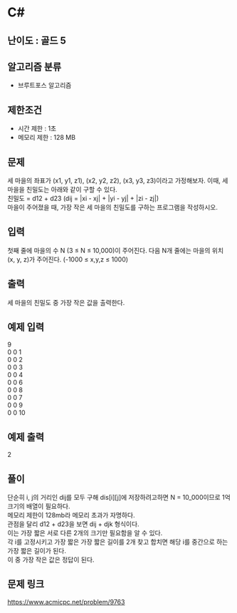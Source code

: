 # C#

## 난이도 : 골드 5

## 알고리즘 분류
  - 브루트포스 알고리즘

## 제한조건
  - 시간 제한 : 1초
  - 메모리 제한 : 128 MB

## 문제
세 마을의 좌표가 (x1, y1, z1), (x2, y2, z2), (x3, y3, z3)이라고 가정해보자. 이때, 세 마을을 친밀도는 아래와 같이 구할 수 있다.<br/>
친밀도 = d12 + d23 (dij = |xi - xj| + |yi - yj| + |zi - zj|)<br/>
마을이 주어졌을 때, 가장 작은 세 마을의 친밀도를 구하는 프로그램을 작성하시오.<br/>

## 입력
첫째 줄에 마을의 수 N (3 ≤ N ≤ 10,000)이 주어진다. 다음 N개 줄에는 마을의 위치 (x, y, z)가 주어진다. (-1000 ≤ x,y,z ≤ 1000)<br/>

## 출력
세 마을의 친밀도 중 가장 작은 값을 출력한다.<br/>

## 예제 입력
9<br/>
0 0 1<br/>
0 0 2<br/>
0 0 3<br/>
0 0 4<br/>
0 0 6<br/>
0 0 8<br/>
0 0 7<br/>
0 0 9<br/>
0 0 10<br/>

## 예제 출력
2<br/>

## 풀이
단순히 i, j의 거리인 dij를 모두 구해 dis[i][j]에 저장하려고하면 N = 10_000이므로 1억 크기의 배열이 필요하다.<br/>
메모리 제한이 128mb라 메모리 초과가 자명하다.<br/>
관점을 달리 d12 + d23을 보면 dij + djk 형식이다.<br/>
이는 가장 짧은 서로 다른 2개의 크기만 필요함을 알 수 있다.<br/>
각 i를 고정시키고 가장 짧은 가장 짧은 길이를 2개 찾고 합치면 해당 i를 중간으로 하는 가장 짧은 길이가 된다.<br/>
이 중 가장 작은 값은 정답이 된다.<br/>


## 문제 링크
https://www.acmicpc.net/problem/9763